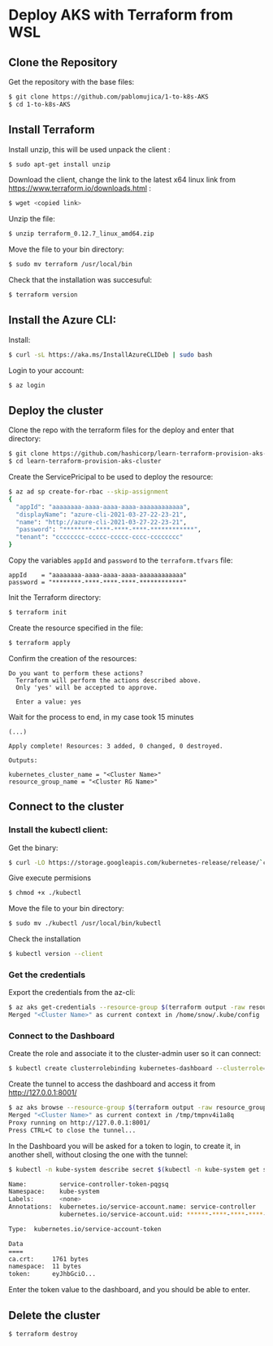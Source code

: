 # Deploy AKS with Terraform from WSL

## Clone the Repository

Get the repository with the base files:
``` bash
$ git clone https://github.com/pablomujica/1-to-k8s-AKS
$ cd 1-to-k8s-AKS
```


## Install Terraform

Install unzip, this will be used unpack the client :
``` bash
$ sudo apt-get install unzip
```

Download the client, change the link to the latest x64 linux link from https://www.terraform.io/downloads.html :
``` bash
$ wget <copied link>
```

Unzip the file:
``` bash
$ unzip terraform_0.12.7_linux_amd64.zip
```

Move the file to your bin directory:
``` bash
$ sudo mv terraform /usr/local/bin
```

Check that the installation was succesuful:
``` bash
$ terraform version
```

## Install the Azure CLI:

Install:
``` bash
$ curl -sL https://aka.ms/InstallAzureCLIDeb | sudo bash
```

Login to your account:
``` bash
$ az login
```

## Deploy the cluster

Clone the repo with the terraform files for the deploy and enter that directory:
``` bash
$ git clone https://github.com/hashicorp/learn-terraform-provision-aks-cluster
$ cd learn-terraform-provision-aks-cluster
```

Create the ServicePricipal to be used to deploy the resource:
``` bash
$ az ad sp create-for-rbac --skip-assignment
{
  "appId": "aaaaaaaa-aaaa-aaaa-aaaa-aaaaaaaaaaaa",
  "displayName": "azure-cli-2021-03-27-22-23-21",
  "name": "http://azure-cli-2021-03-27-22-23-21",
  "password": "********-****-****-****-************",
  "tenant": "cccccccc-ccccc-ccccc-cccc-cccccccc"
}
```

Copy the variables `appId` and `password` to the `terraform.tfvars` file:
```
appId    = "aaaaaaaa-aaaa-aaaa-aaaa-aaaaaaaaaaaa"
password = "********-****-****-****-************"
```

Init the Terraform directory:
``` bash
$ terraform init
```

Create the resource specified in the file:
``` bash
$ terraform apply
```

Confirm the creation of the resources:
```
Do you want to perform these actions?
  Terraform will perform the actions described above.
  Only 'yes' will be accepted to approve.

  Enter a value: yes
```

Wait for the process to end, in my case took 15 minutes
```
(...)

Apply complete! Resources: 3 added, 0 changed, 0 destroyed.

Outputs:

kubernetes_cluster_name = "<Cluster Name>"
resource_group_name = "<Cluster RG Name>"
```

## Connect to the cluster

### Install the kubectl client:

Get the binary:
``` bash
$ curl -LO https://storage.googleapis.com/kubernetes-release/release/`curl -s https://storage.googleapis.com/kubernetes-release/release/stable.txt`/bin/linux/amd64/kubectl
```

Give execute permisions
``` bash
$ chmod +x ./kubectl
```

Move the file to your bin directory:
``` bash
$ sudo mv ./kubectl /usr/local/bin/kubectl
```

Check the installation
``` bash
$ kubectl version --client
```

### Get the credentials

Export the credentials from the az-cli:
``` bash
$ az aks get-credentials --resource-group $(terraform output -raw resource_group_name) --name $(terraform output -raw kubernetes_cluster_name)
Merged "<Cluster Name>" as current context in /home/snow/.kube/config
```

### Connect to the Dashboard
Create the role and associate it to the cluster-admin user so it can connect:
``` bash
$ kubectl create clusterrolebinding kubernetes-dashboard --clusterrole=cluster-admin --serviceaccount=kube-system:kubernetes-dashboard --user=clusterUser
```

Create the tunnel to access the dashboard and access it from http://127.0.0.1:8001/
``` bash
$ az aks browse --resource-group $(terraform output -raw resource_group_name) --name $(terraform output -raw kubernetes_cluster_name)
Merged "<Cluster Name>" as current context in /tmp/tmpnv4i1a8q
Proxy running on http://127.0.0.1:8001/
Press CTRL+C to close the tunnel...
```

In the Dashboard you will be asked for a token to login, to create it, in another shell, without closing the one with the tunnel:
``` bash
$ kubectl -n kube-system describe secret $(kubectl -n kube-system get secret | grep service-controller-token | awk '{print $1}')

Name:         service-controller-token-pqgsq
Namespace:    kube-system
Labels:       <none>
Annotations:  kubernetes.io/service-account.name: service-controller
              kubernetes.io/service-account.uid: ******-****-****-****-**********

Type:  kubernetes.io/service-account-token

Data
====
ca.crt:     1761 bytes
namespace:  11 bytes
token:      eyJhbGciO...

```
Enter the token value to the dashboard, and you should be able to enter.

## Delete the cluster
``` bash
$ terraform destroy
```